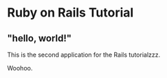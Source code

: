 # Ruby on Rails Tutorial

## "hello, world!"

This is the second application for the Rails tutorialzzz.

Woohoo.